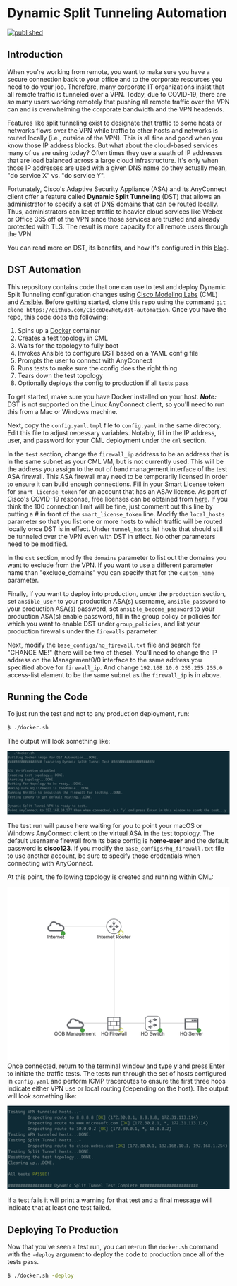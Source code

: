 # Dynamic Split Tunneling Automation

[![published](https://static.production.devnetcloud.com/codeexchange/assets/images/devnet-published.svg)](https://developer.cisco.com/codeexchange/github/repo/CiscoDevNet/dst-automation)

## Introduction

When you're working from remote, you want to make sure you have a secure connection back to your office and to the corporate resources you need to do your job.  Therefore, many corporate IT organizations insist that all remote traffic is tunneled over a VPN.  Today, due to COVID-19, there are _so_ many users working remotely that pushing all remote traffic over the VPN can and is overwhelming the corporate bandwidth and the VPN headends.

Features like split tunneling exist to designate that traffic to some hosts or networks flows over the VPN while traffic to other hosts and networks is routed locally (i.e., outside of the VPN).  This is all fine and good when you know those IP address blocks.  But what about the cloud-based services many of us are using today?  Often times they use a swath of IP addresses that are load balanced across a large cloud infrastructure.  It's only when those IP addresses are used with a given DNS name do they actually mean, "do service X" vs. "do service Y".

Fortunately, Cisco's Adaptive Security Appliance (ASA) and its AnyConnect client offer a feature called **Dynamic Split Tunneling** (DST) that allows an administrator to specify a set of DNS domains that can be routed locally.  Thus, administrators can keep traffic to heavier cloud services like Webex or Office 365 off of the VPN since those services are trusted and already protected with TLS.  The result is more capacity for all remote users through the VPN.

You can read more on DST, its benefits, and how it's configured in this [blog](https://community.cisco.com/t5/security-documents/anyconnect-split-tunneling-local-lan-access-split-tunneling/ta-p/4050866#toc-hId--352692823).



## DST Automation

This repository contains code that one can use to test and deploy Dynamic Split Tunneling configuration changes using [Cisco Modeling Labs](https://developer.cisco.com/modeling-labs) (CML) and [Ansible](https://www.ansible.com).  Before getting started, clone this repo using the command `git clone https://github.com/CiscoDevNet/dst-automation`.  Once you have the repo, this code does the following:

1. Spins up a [Docker](https://www.docker.com) container
2. Creates a test topology in CML
3. Waits for the topology to fully boot
4. Invokes Ansible to configure DST based on a YAML config file
5. Prompts the user to connect with AnyConnect
6. Runs tests to make sure the config does the right thing
7. Tears down the test topology
8. Optionally deploys the config to production if all tests pass

To get started, make sure you have Docker installed on your host.  ***Note:*** DST is not supported on the Linux AnyConnect client, so you'll need to run this from a Mac or Windows machine.

Next, copy the `config.yaml.tmpl` file to `config.yaml` in the same directory.  Edit this file to adjust necessary variables.  Notably, fill in the IP address, user, and password for your CML deployment under the `cml` section.

In the `test` section, change the `firewall_ip` address to be an address that is in the same subnet as your CML VM, but is not currently used.  This will be the address you assign to the out of band management interface of the test ASA firewall.  This ASA firewall may need to be temporarily licensed in order to ensure it can build enough connections.  Fill in your Smart License token for `smart_license_token` for an account that has an ASAv license.  As part of Cisco's COVID-19 response, free licenses can be obtained from [here](https://www.cisco.com/c/m/en_us/covid19.html).  If you think the 100 connection limit will be fine, just comment out this line by putting a # in front of the `smart_license_token` line.  Modify the `local_hosts` parameter so that you list one or more hosts to which traffic will be routed locally once DST is in effect.  Under `tunnel_hosts` list hosts that should still be tunneled over the VPN even with DST in effect.  No other parameters need to be modified.

In the `dst` section, modify the `domains` parameter to list out the domains you want to exclude from the VPN.  If you want to use a different parameter name than "exclude_domains" you can specify that for the `custom_name` parameter.

Finally, if you want to deploy into production, under the `production` section, set `ansible_user` to your production ASA(s) username, `ansible_password` to your production ASA(s) password, set `ansible_become_password` to your production ASA(s) enable password, fill in the group policy or policies for which you want to enable DST under `group_policies`, and list your production firewalls under the `firewalls` parameter.

Next, modify the `base_configs/hq_firewall.txt` file and search for "CHANGE ME!" (there will be two of these).  You'll need to change the IP address on the Management0/0 interface to the same address you specified above for `firewall_ip`.  And change `192.168.10.0 255.255.255.0` access-list element to be the same subnet as the `firewall_ip` is in above.

## Running the Code

To just run the test and not to any production deployment, run:

```sh
$ ./docker.sh
```

The output will look something like:

![Initial Test](./images/test_init.png)

The test run will pause here waiting for you to point your macOS or Windows AnyConnect client to the virtual ASA in the test topology.  The default username firewall from its base config is **home-user** and the default password is **cisco123**.  If you modify the `base_configs/hq_firewall.txt` file to use another account, be sure to specify those credentials when connecting with AnyConnect.

At this point, the following topology is created and running within CML:

![Test Topology](./images/topo.png)Once connected, return to the terminal window and type *y* and press Enter to initiate the traffic tests.  The tests run through the set of hosts configured in `config.yaml` and perform ICMP traceroutes to ensure the first three hops indicate either VPN use or local routing (depending on the host).  The output will look something like:

![Test Run](./images/test_run.png)

If a test fails it will print a warning for that test and a final message will indicate that at least one test failed.

## Deploying To Production

Now that you've seen a test run, you can re-run the `docker.sh` command with the `-deploy` argument to deploy the code to production once all of the tests pass.

```sh
$ ./docker.sh -deploy
```

